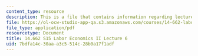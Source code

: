 ```yaml
---
content_type: resource
description: This is a file that contains information regarding lecture 6.
file: https://ol-ocw-studio-app-qa.s3.amazonaws.com/courses/14-662-labor-economics-ii-spring-2015/7bdfa14c30aaa3c5514c28b0a17f1adf_MIT14_662S15_lecnotes6.pdf
file_type: application/pdf
resourcetype: Document
title: 14.662 S15 Labor Economics II Lecture 6
uid: 7bdfa14c-30aa-a3c5-514c-28b0a17f1adf
---
```

